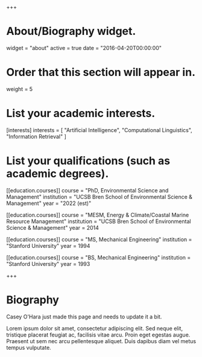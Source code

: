+++
# About/Biography widget.
widget = "about"
active = true
date = "2016-04-20T00:00:00"

# Order that this section will appear in.
weight = 5

# List your academic interests.
[interests]
  interests = [
    "Artificial Intelligence",
    "Computational Linguistics",
    "Information Retrieval"
  ]

# List your qualifications (such as academic degrees).
[[education.courses]]
  course = "PhD, Environmental Science and Management"
  institution = "UCSB Bren School of Environmental Science & Management"
  year = "2022 (est)"

[[education.courses]]
  course = "MESM, Energy & Climate/Coastal Marine Resource Management"
  institution = "UCSB Bren School of Environmental Science & Management"
  year = 2014

[[education.courses]]
  course = "MS, Mechanical Engineering"
  institution = "Stanford University"
  year = 1994
  
[[education.courses]]
  course = "BS, Mechanical Engineering"
  institution = "Stanford University"
  year = 1993
 
+++

# Biography

Casey O'Hara just made this page and needs to update it a bit.

Lorem ipsum dolor sit amet, consectetur adipiscing elit. Sed neque elit, tristique placerat feugiat ac, facilisis vitae arcu. Proin eget egestas augue. Praesent ut sem nec arcu pellentesque aliquet. Duis dapibus diam vel metus tempus vulputate. 
